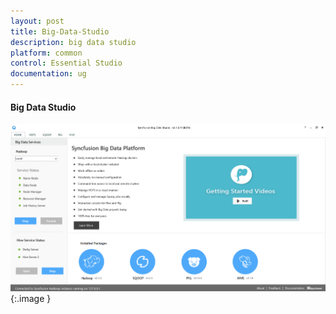 ```yaml
---
layout: post
title: Big-Data-Studio
description: big data studio
platform: common
control: Essential Studio
documentation: ug
---
```


#### Big Data Studio

![](Big-Data-Studio_images/Big-Data-Studio_img1.png)
{:.image }


